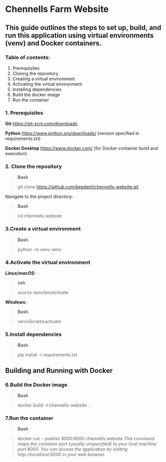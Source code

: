 # Chennells Farm Website

## This guide outlines the steps to set up, build, and run this application using virtual environments (venv) and Docker containers.

### Table of contents:
1. Prerequisites
2. Cloning the repository
3. Creating a virtual environment
4. Activating the virtual environment
5. Installing dependencies
6. Build the docker image
7. Run the container

### 1. Prerequisites

**Git**
https://git-scm.com/downloads

**Python**
https://www.python.org/downloads/ (version specified in requirements.txt)

**Docker Desktop**
https://www.docker.com/ (for Docker container build and execution)

### 2. Clone the repository

> **Bash**

> git clone https://github.com/keedenf/chennells-website.git

Navigate to the project directory:
> **Bash**

> cd chennells-website

### 3.Create a virtual environment

> **Bash**

> python -m venv venv

### 4.Activate the virtual environment

_**Linux/macOS:**_
> **zsh**

> source venv/bin/activate

_**Windows:**_
> **Bash**

> venv\Scripts\activate

### 5.Install dependencies

> **Bash**

> pip install -r requirements.txt

## Building and Running with Docker

### 6.Build the Docker image

> **Bash**

> docker build -t chennells-website .

### 7.Run the container

> **Bash**

> docker run --publish 8000:8000 chennells website
_This command maps the container port (usually unspecified) to your host machine port 8000. You can access the application by visiting http://localhost:8000 in your web browser._
